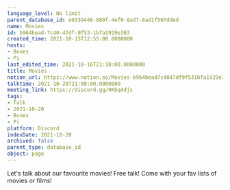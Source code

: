 ```yaml
---
language_level: No limit
parent_database_id: e9339446-880f-4ef0-8ad7-8ad1f507dded
name: Movies
id: b964bead-7c40-47df-9f53-1bfa1929e303
created_time: 2021-10-15T12:55:00.0000000
hosts:
- Bones
- Pi
last_edited_time: 2021-10-16T21:18:00.0000000
title: Movies
notion_url: https://www.notion.so/Movies-b964bead7c4047df9f531bfa1929e303
talktime: 2021-10-20T21:00:00.0000000
meeting_link: https://discord.gg/9Kbq4djs
tags:
- Talk
- 2021-10-20
- Bones
- Pi
platform: Discord
indexDate: 2021-10-20
archived: false
parent_type: database_id
object: page
---
```


Let's talk about our favourite movies!
Free talk! Come with your fav lists of movies or films!


